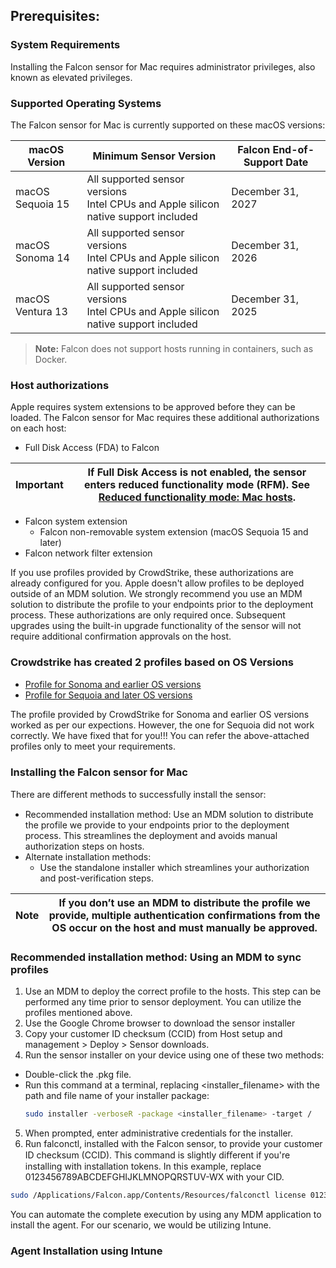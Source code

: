 ## Prerequisites:

### System Requirements
Installing the Falcon sensor for Mac requires administrator privileges, also known as elevated privileges.

### Supported Operating Systems
The Falcon sensor for Mac is currently supported on these macOS versions:

| macOS Version       | Minimum Sensor Version    | Falcon End-of-Support Date |
|---------------------|-------------------------|----------------------------|
| macOS Sequoia 15   | All supported sensor versions <br> Intel CPUs and Apple silicon native support included | December 31, 2027 |
| macOS Sonoma 14    | All supported sensor versions <br> Intel CPUs and Apple silicon native support included | December 31, 2026 |
| macOS Ventura 13   | All supported sensor versions <br> Intel CPUs and Apple silicon native support included | December 31, 2025 |

> **Note:** Falcon does not support hosts running in containers, such as Docker.

### Host authorizations
Apple requires system extensions to be approved before they can be loaded. The Falcon sensor for Mac requires these additional authorizations on each host:

- Full Disk Access (FDA) to Falcon

| **Important** | If Full Disk Access is not enabled, the sensor enters reduced functionality mode (RFM). See [Reduced functionality mode: Mac hosts](</documentation/page/e261a9b7/falcon-sensor-for-mac-deployment#pb0ee694>). |
|--------------|-------------------------------------------------------------------------------------------------------------------------------------|


- Falcon system extension
  - Falcon non-removable system extension (macOS Sequoia 15 and later)
- Falcon network filter extension

If you use profiles provided by CrowdStrike, these authorizations are already configured for you. Apple doesn't allow profiles to be deployed outside of an MDM
solution. We strongly recommend you use an MDM solution to distribute the profile to your endpoints prior to the deployment process. These authorizations are
only required once. Subsequent upgrades using the built-in upgrade functionality of the sensor will not require additional confirmation approvals on the host.

### Crowdstrike has created 2 profiles based on OS Versions

- [Profile for Sonoma and earlier OS versions](<https://github.com/rp377/Crowdstrike-Falcon-Integration-with-MAC-Workstations/blob/main/Falcon%20Profile%20-%20no%20Kext.mobileconfig>)
- [Profile for Sequoia and later OS versions](<https://github.com/rp377/Crowdstrike-Falcon-Integration-with-MAC-Workstations/blob/main/Falcon%20Profile%20OS%20v15.mobileconfig>)

The profile provided by CrowdStrike for Sonoma and earlier OS versions worked as per our expections. However, the one for Sequoia did not work correctly. We have fixed that for you!!!
You can refer the above-attached profiles only to meet your requirements.

### Installing the Falcon sensor for Mac

There are diﬀerent methods to successfully install the sensor:

- Recommended installation method: Use an MDM solution to distribute the profile we provide to your endpoints prior to the deployment process. This
streamlines the deployment and avoids manual authorization steps on hosts.
- Alternate installation methods:
  - Use the standalone installer which streamlines your authorization and post-verification steps.

| **Note** | If you don’t use an MDM to distribute the profile we provide, multiple authentication confirmations from the OS occur on the host and must manually be approved. |
|--------------|-------------------------------------------------------------------------------------------------------------------------------------|

### Recommended installation method: Using an MDM to sync profiles

1. Use an MDM to deploy the correct profile to the hosts. This step can be performed any time prior to sensor deployment. You can utilize the profiles mentioned above.
2. Use the Google Chrome browser to download the sensor installer
3. Copy your customer ID checksum (CCID) from Host setup and management > Deploy > Sensor downloads.
4. Run the sensor installer on your device using one of these two methods:
  - Double-click the .pkg file.
  - Run this command at a terminal, replacing <installer_filename> with the path and file name of your installer package:
    ```sh
    sudo installer -verboseR -package <installer_filename> -target /
    ```
5. When prompted, enter administrative credentials for the installer.
6. Run falconctl, installed with the Falcon sensor, to provide your customer ID checksum (CCID). This command is slightly diﬀerent if you're installing with installation tokens. In this example, replace 0123456789ABCDEFGHIJKLMNOPQRSTUV-WX with your CID.
  ```sh
  sudo /Applications/Falcon.app/Contents/Resources/falconctl license 0123456789ABCDEFGHIJKLMNOPQRSTUV-WX
  ```

You can automate the complete execution by using any MDM application to install the agent. For our scenario, we would be utilizing Intune.

### Agent Installation using Intune





